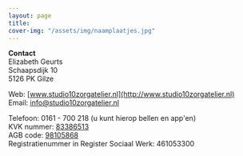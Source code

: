 ```yaml
---
layout: page
title: 
cover-img: "/assets/img/naamplaatjes.jpg"
---
```


**Contact**  
Elizabeth Geurts  
Schaapsdijk 10  
5126 PK Gilze  
  
Web: [www.studio10zorgatelier.nl](http://www.studio10zorgatelier.nl)  
Email: [info@studio10zorgatelier.nl](mailto:info@studio10zorgatelier.nl)  

Telefoon: 0161 - 700 218 (u kunt hierop bellen en app'en)  
KVK nummer: [83386513](https://www.kvk.nl/zoeken/handelsregister/?kvknummer=83386513)  
AGB code: [98105868](https://www.vektis.nl/agb-register/onderneming-98105868)  
Registratienummer in Register Sociaal Werk: 461053300
